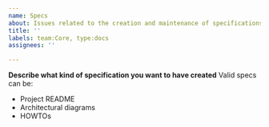 ```yaml
---
name: Specs
about: Issues related to the creation and maintenance of specifications
title: ''
labels: team:Core, type:docs
assignees: ''

---
```


**Describe what kind of specification you want to have created**
Valid specs can be:
 - Project README
 - Architectural diagrams
 - HOWTOs
